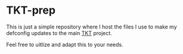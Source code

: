 # TKT-prep

This is just a simple repository where I host the files I use to make my defconfig
updates to the main [TKT](https://github.com/ETJAKEOC/TKT) project.

Feel free to uitlize and adapt this to your needs.